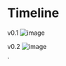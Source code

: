 # Timeline

v0.1
![image](https://user-images.githubusercontent.com/17666101/53695588-66053a80-3de3-11e9-92bc-367a40a27be9.png)

v0.2
![image](https://user-images.githubusercontent.com/17666101/53696058-4113c600-3de9-11e9-92f9-e61ff8fafe9e.png)

`
